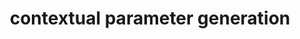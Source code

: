---
layout: project
title: contextual parameter generation
nav: projects
importance: 90
description: enabling neural networks to better perform multi-task learning and more
img: /assets/img/contextual_parameter_generation.svg
wordpress: https://blog.ml.cmu.edu/2019/01/14/contextual-parameter-generation-for-universal-neural-machine-translation/
---